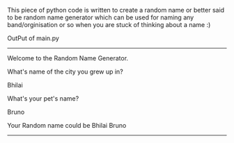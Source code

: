 This piece of python code is written to create a random name or better said to be random name generator which can be used for naming any band/orginisation or so
when you are stuck of thinking about a name :)


OutPut of main.py
***************************************************

Welcome to the  Random Name Generator.


What's name of the city you grew up in?

Bhilai

What's your pet's name?

Bruno

Your Random name could be Bhilai Bruno

****************************************************

